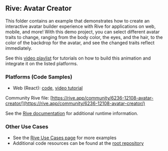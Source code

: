## Rive: Avatar Creator

This folder contains an example that demonstrates how to create an interactive avatar builder experience with Rive for applications on web, mobile, and more! With this demo project, you can select different avatar traits to change, ranging from the body color, the eyes, and the hair, to the color of the backdrop for the avatar, and see the changed traits reflect immediately.

See this [video playlist](https://www.youtube.com/playlist?list=PLujDTZWVDSsFdHbrnBCqLZ5aAb5o2HrIP) for tutorials on how to build this animation and integrate it on the listed platforms.

### Platforms (Code Samples)
- Web (React): [code](react/), [video tutorial](https://youtu.be/Qr7Ng6fpqnk?si=1subLGm1n1FQnY5B)

Community Rive file: [https://rive.app/community/6236-12108-avatar-creator/](https://rive.app/community/6236-12108-avatar-creator/)

See the [Rive documentation](https://help.rive.app/runtimes/overview) for additional runtime information.

### Other Use Cases
- See the [Rive Use Cases page](https://rive.app/use-cases) for more examples
- Additional code resources can be found at the [root repository](https://github.com/rive-app/rive-use-cases/)